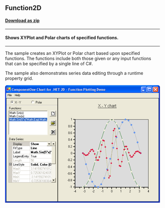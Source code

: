 ## Function2D
#### [Download as zip](https://grapecity.github.io/DownGit/#/home?url=https://github.com/GrapeCity/ComponentOne-WinForms-Samples/tree/master/NetFramework\Charts\CS\function2d)
____
#### Shows XYPlot and Polar charts of specified functions.
____
The sample creates an XYPlot or Polar chart based upon specified functions. The functions include both those given or any input functions that can be specified by a single line of C#.

The sample also demonstrates series data editing through a runtime property grid.

![screenshot](screenshot.png)
